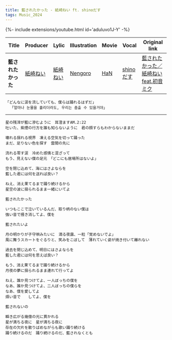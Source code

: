 ```yaml
---
title: 藍されたかった - 紙崎ねい ft. shinoだす
tags: Music_2024
--- 
```


<!--more-->

{%- include extensions/youtube.html id='aduluvo1J-Y' -%}

| Title | Producer | Lylic | Illustration | Movie | Vocal | Original link |
| --- | --- | --- | --- | --- | --- | --- |
|**藍されたかった** | [紙崎ねい](https://www.youtube.com/@kamisaki_nei)|[紙崎ねい](https://www.youtube.com/@kamisaki_nei) | [Nengoro](https://www.pixiv.net/users/17548864) | [HaN](https://twitter.com/HaN_MOVIE_) | [shinoだす](https://www.youtube.com/@iamsgra) | [藍されたかった／紙崎ねい feat.初音ミク](https://www.youtube.com/watch?v=GQMSWiBxXX0) |

```
「どんなに涙を流していても、僕らは踊れるはずだ」
  「얼마나 눈물을 흘리더라도, 우리는 춤출 수 있을거야」
```

---

```
星の残滓が藍に滲むように　耳澄ますAM.2:22
吐いた、紫煙の行方を誰も知らないように　君の顔すらもわからないままだ

壊れる揺れる視界　凍える空気を切って踊った
まだ、足りない色を探す　雲間の先に

流れる零す涙　冷めた感情と混ざって
もう、見えない僕の足元　「どこにも居場所はないよ」

空を閉じ込めて、海にはさよならを
藍した君には何を送れば良い？

ねえ、消え果てるまで踊り続けるから
星空の波に揺られるまま一緒にいてよ

藍されたかった

いつもここで泣いているんだ、取り柄のない僕は
強い音で掻き消してよ、僕を

藍されたいよ

月の明かりが子守唄みたいに　滴る夜露、一粒「覚めないでよ」
風に舞うスカートをぐるりと、笑みをこぼして　薄れていく姿が焼き付いて離れない

過去を閉じ込めて、明日にはさよならを
藍した君には何を思えば良い？

もう、消え果てるまで踊り続けるから
月夜の夢に揺られるまま連れて行ってよ

ねえ、誰か見つけてよ、一人ぼっちの僕を
なあ、誰か見つけてよ、二人ぼっちの僕らを
なあ、僕を愛してよ
煩い音で　　してよ、僕を

藍されないの

瞬き広がる幾億の光に貫かれる
星が満ちる夜に　星が満ちる夜に
存在の欠片を散りばめながらも歌い踊り続ける
踊り続けるのだ　踊り続けるのだ、藍されなくとも
```